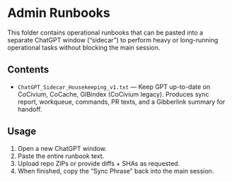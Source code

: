 # Admin Runbooks

This folder contains operational runbooks that can be pasted into a separate ChatGPT window (“sidecar”) to perform heavy or long-running operational tasks without blocking the main session.

## Contents
- `ChatGPT_Sidecar_Housekeeping_v1.txt` — Keep GPT up-to-date on CoCivium, CoCache, GIBindex (CoCivium legacy). Produces sync report, workqueue, commands, PR texts, and a Gibberlink summary for handoff.

## Usage
1. Open a new ChatGPT window.
2. Paste the entire runbook text.
3. Upload repo ZIPs or provide diffs + SHAs as requested.
4. When finished, copy the “Sync Phrase” back into the main session.



